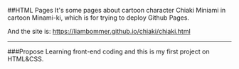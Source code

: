 ##HTML Pages
It's some pages about cartoon character Chiaki Miniami in cartoon Minami-ki, which is for trying to deploy Github Pages.  
  
  
And the site is: https://liambommer.github.io/chiaki/chiaki.html
***
###Propose
Learning front-end coding and this is my first project on HTML&CSS.
